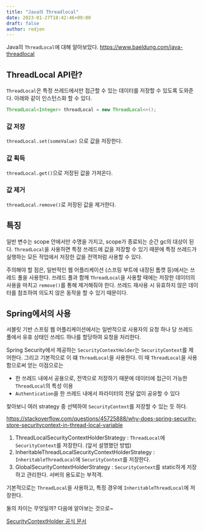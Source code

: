 ```yaml
---
title: "Java의 Threadlocal"
date: 2023-01-27T18:42:46+09:00
draft: false
author: redjen
---
```


Java의 `ThreadLocal`에 대해 알아보았다.
https://www.baeldung.com/java-threadlocal

## ThreadLocal API란?

`ThreadLocal`은 특정 쓰레드에서만 접근할 수 있는 데이터를 저장할 수 있도록 도와준다.
아래와 같이 인스턴스화 할 수 있다.
```java
ThreadLocal<Integer> threadLocal = new ThreadLocal<>();
```

### 값 저장
`threadLocal.set(someValue)` 으로 값을 저장한다.

### 값 획득
`threadLocal.get()`으로 저장된 값을 가져온다.

### 값 제거
`threadLocal.remove()`로 저장된 값을 제거한다.

## 특징

일반 변수는 scope 안에서만 수명을 가지고, scope가 종료되는 순간 gc의 대상이 된다.
`ThreadLocal`을 사용하면 특정 쓰레드에 값을 저장할 수 있기 때문에 특정 쓰레드가 실행하는 모든 작업에서 저장한 값을 전역처럼 사용할 수 있다.

주의해야 할 점은, 일반적인 웹 어플리케이션 (스프링 부트에 내장된 톰캣 등)에서는 쓰레드 풀을 사용한다.
쓰레드 풀과 함께 `ThreadLocal`을 사용할 때에는 저장한 데이터의 사용을 마치고 `remove()`를 통해 제거해줘야 한다.
쓰레드 재사용 시 유효하지 않은 데이터를 참조하여 의도치 않은 동작을 할 수 있기 때문이다.

## Spring에서의 사용

서블릿 기반 스프링 웹 어플리케이션에서는 일반적으로 사용자의 요청 하나 당 쓰레드 풀에서 유휴 상태인 쓰레드 하나를 할당하여 요청을 처리한다.

Spring Security에서 제공하는 `SecurityContextHolder`는 `SecurityContext`를 제어한다.
그리고 기본적으로 이 떄 `ThreadLocal`을 사용한다. 이 때 `ThreadLocal`을 사용함으로써 얻는 이점으로는
- 한 쓰레드 내에서 공용으로, 전역으로 저장하기 때문에 데이터에 접근이 가능한 `ThreadLocal`의 특성 이용
- `Authentication`을 한 쓰레드 내에서 파라미터의 전달 없이 공유할 수 있다

찾아보니 여러 strategy 중 선택하여 `SecurityContext`를 저장할 수 있는 듯 하다.

https://stackoverflow.com/questions/45725888/why-does-spring-security-store-securitycontext-in-thread-local-variable

1. ThreadLocalSecurityContextHolderStrategy : `ThreadLocal`에 `SecurityContext`를 저장한다. (앞서 설명했던 방법)
2. InheritableThreadLocalSecurityContextHolderStrategy : `InheritableThreadLocal`에 `SecurityContext`를 저장한다.
3. GlobalSecurityContextHolderStrategy : `SecurityContext`를 static하게 저장하고 관리한다. 서버의 용도로는 부적격.

기본적으로는 `ThreadLocal`을 사용하고, 특정 경우에 `InheritableThreadLocal`에 저장한다. 

둘의 차이는 무엇일까? 다음에 알아보는 것으로~

[SecurityContextHolder 공식 문서](https://docs.spring.io/spring-security/site/docs/3.0.x/apidocs/org/springframework/security/core/context/SecurityContextHolder.html)